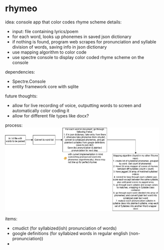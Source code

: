 # rhymeo

idea: console app that color codes rhyme scheme
details:

- input: file containing lyrics/poem
- for each word, looks up phonemes in saved json dictionary
- if nothing is found, program web scrapes for pronunciation and syllable division of words, saving info in json dictionary
- use mapping algorithm to color code
- use spectre console to display color coded rhyme scheme on the console

dependencies:

- Spectre.Console
- entity framework core with sqlite

future thoughts:

- allow for live recording of voice, outputting words to screen and automatically color coding it
- allow for different file types like docx?

process:
![diagram](./diagram.png)

items:

- cmudict (for syllabized(ish) pronunciation of words)
- google definitions (for syllabized words in regular english (non-pronunciation))
-
